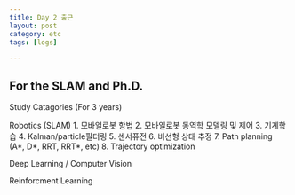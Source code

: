```yaml
---
title: Day 2 출근
layout: post
category: etc
tags: [logs]

---
```


## For the SLAM and Ph.D.

Study Catagories (For 3 years) 

Robotics (SLAM)
    1. 모바일로봇 항법
    2. 모바일로봇 동역학 모델링 및 제어
    3. 기계학습 
    4. Kalman/particle필터링 
    5. 센서퓨전
    6. 비선형 상태 추정
    7. Path planning (A*, D*, RRT, RRT*, etc)
    8. Trajectory optimization

Deep Learning / Computer Vision

Reinforcment Learning 